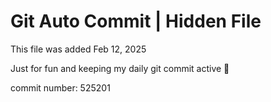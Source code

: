 # Git Auto Commit | Hidden File

This file was added Feb 12, 2025

Just for fun and keeping my daily git commit active 🤪

commit number: 525201
